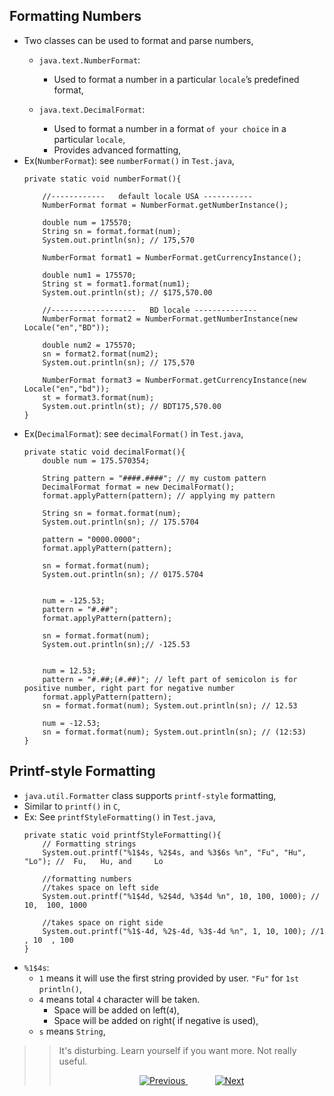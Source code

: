 

## Formatting Numbers
- Two classes can be used to format and parse numbers,
  - `java.text.NumberFormat`:
    - Used to format a number in a particular `locale`’s predefined format,
 
  - `java.text.DecimalFormat`:
    - Used to format a number in a format `of your choice` in a particular `locale`,
    - Provides advanced formatting,
- Ex(`NumberFormat`): see `numberFormat()` in `Test.java`,
    ```
    private static void numberFormat(){
    
        //------------   default locale USA -----------
        NumberFormat format = NumberFormat.getNumberInstance();
    
        double num = 175570;
        String sn = format.format(num);
        System.out.println(sn); // 175,570
    
        NumberFormat format1 = NumberFormat.getCurrencyInstance();
    
        double num1 = 175570;
        String st = format1.format(num1);
        System.out.println(st); // $175,570.00
    
        //-------------------   BD locale --------------
        NumberFormat format2 = NumberFormat.getNumberInstance(new Locale("en","BD"));
    
        double num2 = 175570;
        sn = format2.format(num2);
        System.out.println(sn); // 175,570
    
        NumberFormat format3 = NumberFormat.getCurrencyInstance(new Locale("en","bd"));
        st = format3.format(num);
        System.out.println(st); // BDT175,570.00
    }
    ```
- Ex(`DecimalFormat`): see `decimalFormat()` in `Test.java`,
    ```
    private static void decimalFormat(){
        double num = 175.570354;
    
        String pattern = "####.####"; // my custom pattern
        DecimalFormat format = new DecimalFormat();
        format.applyPattern(pattern); // applying my pattern
    
        String sn = format.format(num);
        System.out.println(sn); // 175.5704
    
        pattern = "0000.0000";
        format.applyPattern(pattern);
  
        sn = format.format(num);
        System.out.println(sn); // 0175.5704
    
  
        num = -125.53;
        pattern = "#.##";
        format.applyPattern(pattern);
    
        sn = format.format(num);
        System.out.println(sn);// -125.53
  
    
        num = 12.53;
        pattern = "#.##;(#.##)"; // left part of semicolon is for positive number, right part for negative number
        format.applyPattern(pattern);
        sn = format.format(num); System.out.println(sn); // 12.53
    
        num = -12.53;
        sn = format.format(num); System.out.println(sn); // (12:53)
    }
    ```

## Printf-style Formatting
- `java.util.Formatter` class supports `printf-style` formatting,
- Similar to `printf()` in `C`,
- Ex: See `printfStyleFormatting()` in `Test.java`,
  ```
  private static void printfStyleFormatting(){
      // Formatting strings
      System.out.printf("%1$4s, %2$4s, and %3$6s %n", "Fu", "Hu", "Lo"); //  Fu,   Hu, and     Lo
  
      //formatting numbers
      //takes space on left side
      System.out.printf("%1$4d, %2$4d, %3$4d %n", 10, 100, 1000); //  10,  100, 1000
  
      //takes space on right side
      System.out.printf("%1$-4d, %2$-4d, %3$-4d %n", 1, 10, 100); //1   , 10  , 100
  }
  ```
- `%1$4s`:
  - `1` means it will use the first string provided by user. `"Fu"` for `1st` `println()`,
  - `4` means total `4` character will be taken.
    - Space will be added on left(`4`),
    - Space will be added on right( if negative is used),
  - `s` means `String`,
  
>> It's disturbing. Learn yourself if you want more. Not really useful.
    <!-- bottom_nav_bar_1243 -->
    <div align="center">
    <a href="./datetime/part6/">
        <img src="https://img.shields.io/badge/◀%20Previous-blue?style=for-the-badge" alt="Previous">
    </a>
    &nbsp;&nbsp;&nbsp;&nbsp;&nbsp;&nbsp;&nbsp;&nbsp;&nbsp;&nbsp;
    <a href="./regex/part1/">
        <img src="https://img.shields.io/badge/Next%20▶-blue?style=for-the-badge" alt="Next">
    </a>
    </div>
    <!-- bottom_nav_bar_1243 -->
    